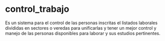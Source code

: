 # control_trabajo
Es un sistema para el control de las personas inscritas el listados laborales divididas en sectores o veredas para unificarlas y tener un mejor control y manejo de las personas disponibles para laborar y sus estudios pertinentes.
